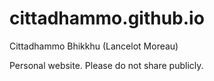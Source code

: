 # cittadhammo.github.io
Cittadhammo Bhikkhu (Lancelot Moreau)

Personal website. Please do not share publicly.


